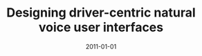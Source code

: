---
title: Designing driver-centric natural voice user interfaces
collection: publications
permalink: /publications/2011/designing-driver-centric-natural-voice-user-interf
date: 2011-01-01
venue: Adjunct Proceedings of the 3rd International Conference on Automotive User
  Interfaces and Interactive Vehicular Applications. online
paperurl: https://www.researchgate.net/profile/Ignacio-Alvarez-22/publication/266589727_Designing_Driver-centric_Natural_Voice_User_Interfaces/links/56018ccb08aeb30ba735028f/Designing-Driver-centric-Natural-Voice-User-Interfaces.pdf
citation: Ignacio Alvarez et al.. (2011). Designing driver-centric natural voice user
  interfaces. Adjunct Proceedings of the 3rd International Conference on Automotive
  User Interfaces and Interactive Vehicular Applications. online.
---